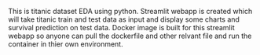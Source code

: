 This is titanic dataset EDA using python.
Streamlit webapp is created which will take titanic train and test data as input and display some charts and survival prediction on test data.
Docker image is built for this streamlit webapp so anyone can pull the dockerfile and other relvant file and run the container in thier own environment.
